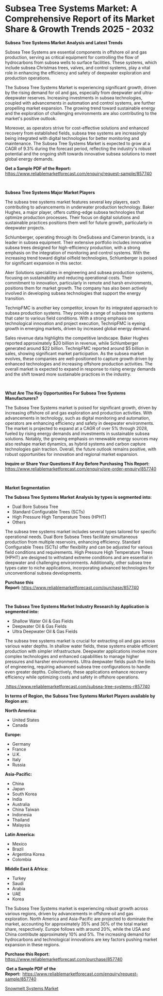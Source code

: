 <p><h1>Subsea Tree Systems Market: A Comprehensive Report of its Market Share & Growth Trends 2025 - 2032</h1></p><p><strong>Subsea Tree Systems Market Analysis and Latest Trends</strong></p>
<p><p>Subsea Tree Systems are essential components in offshore oil and gas production, serving as critical equipment for controlling the flow of hydrocarbons from subsea wells to surface facilities. These systems, which include subsea Christmas trees, valves, and control systems, play a vital role in enhancing the efficiency and safety of deepwater exploration and production operations.</p><p>The Subsea Tree Systems Market is experiencing significant growth, driven by the rising demand for oil and gas, especially from deepwater and ultra-deepwater reserves. Increasing investments in subsea technologies, coupled with advancements in automation and control systems, are further propelling market expansion. The growing trend toward sustainable energy and the exploration of challenging environments are also contributing to the market's positive outlook.</p><p>Moreover, as operators strive for cost-effective solutions and enhanced recovery from established fields, subsea tree systems are increasingly being integrated with digital technologies for better monitoring and maintenance. The Subsea Tree Systems Market is expected to grow at a CAGR of 9.3% during the forecast period, reflecting the industry's robust potential and the ongoing shift towards innovative subsea solutions to meet global energy demands.</p></p>
<p><strong>Get a Sample PDF of the Report:&nbsp;</strong> <a href="https://www.reliablemarketforecast.com/enquiry/request-sample/857740?utm_campaign=1080&utm_medium=2&utm_source=Github&utm_content=ia&utm_term=18022025&utm_id=subsea-tree-systems">https://www.reliablemarketforecast.com/enquiry/request-sample/857740</a></p>
<p>&nbsp;</p>
<p><strong>Subsea Tree Systems Major Market Players</strong></p>
<p><p>The subsea tree systems market features several key players, each contributing to advancements in underwater production technology. Baker Hughes, a major player, offers cutting-edge subsea technologies that optimize production processes. Their focus on digital solutions and sustainable practices positions them well for future growth, particularly in deepwater projects.</p><p>Schlumberger, operating through its OneSubsea and Cameron brands, is a leader in subsea equipment. Their extensive portfolio includes innovative subsea trees designed for high-efficiency production, with a strong emphasis on the integration of monitoring and control systems. With the increasing trend toward digital oilfield technologies, Schlumberger is poised for significant expansion in this sector.</p><p>Aker Solutions specializes in engineering and subsea production systems, focusing on sustainability and reducing operational costs. Their commitment to innovation, particularly in remote and harsh environments, positions them for market growth. The company has also been actively involved in developing subsea technologies that support the energy transition.</p><p>TechnipFMC is another key competitor, known for its integrated approach to subsea production systems. They provide a range of subsea tree systems that cater to various field conditions. With a strong emphasis on technological innovation and project execution, TechnipFMC is eyeing growth in emerging markets, driven by increased global energy demand.</p><p>Sales revenue data highlights the competitive landscape. Baker Hughes reported approximately $20 billion in revenue, while Schlumberger generated around $22 billion. TechnipFMC reported around $5 billion in sales, showing significant market participation. As the subsea market evolves, these companies are well-positioned to capture growth driven by enhanced technologies and increasing offshore production activities. The overall market is expected to expand in response to rising energy demands and the shift toward more sustainable practices in the industry.</p></p>
<p>&nbsp;</p>
<p><strong>What Are The Key Opportunities For Subsea Tree Systems Manufacturers?</strong></p>
<p><p>The Subsea Tree Systems market is poised for significant growth, driven by increasing offshore oil and gas exploration and production activities. With advancements in technology, such as digital monitoring and automation, operators are enhancing efficiency and safety in deepwater environments. The market is projected to expand at a CAGR of over 5% through 2028, fueled by rising energy demands and investments in sustainable subsea solutions. Notably, the growing emphasis on renewable energy sources may also reshape market dynamics, as hybrid systems and carbon capture technologies gain traction. Overall, the future outlook remains positive, with robust opportunities for innovation and regional market expansion.</p></p>
<p><strong>Inquire or Share Your Questions If Any Before Purchasing This Report:</strong> <a href="https://www.reliablemarketforecast.com/enquiry/pre-order-enquiry/857740?utm_campaign=1080&utm_medium=2&utm_source=Github&utm_content=ia&utm_term=18022025&utm_id=subsea-tree-systems">https://www.reliablemarketforecast.com/enquiry/pre-order-enquiry/857740</a></p>
<p>&nbsp;</p>
<p><strong>Market Segmentation</strong></p>
<p><strong>The Subsea Tree Systems Market Analysis by types is segmented into:</strong></p>
<p><ul><li>Dual Bore Subsea Tree</li><li>Standard Configurable Trees (SCTs)</li><li>High Pressure High Temperature Trees (HPHT)</li><li>Others</li></ul></p>
<p><p>The subsea tree systems market includes several types tailored for specific operational needs. Dual Bore Subsea Trees facilitate simultaneous production from multiple reservoirs, enhancing efficiency. Standard Configurable Trees (SCTs) offer flexibility and can be adjusted for various field conditions and requirements. High Pressure High Temperature Trees (HPHT) are designed to withstand extreme conditions and are essential in deepwater and challenging environments. Additionally, other subsea tree types cater to niche applications, incorporating advanced technologies for unconventional subsea developments.</p></p>
<p><strong>Purchase this Report:&nbsp;</strong><a href="https://www.reliablemarketforecast.com/purchase/857740?utm_campaign=1080&utm_medium=2&utm_source=Github&utm_content=ia&utm_term=18022025&utm_id=subsea-tree-systems">https://www.reliablemarketforecast.com/purchase/857740</a></p>
<p>&nbsp;</p>
<p><strong>The Subsea Tree Systems Market Industry Research by Application is segmented into:</strong></p>
<p><ul><li>Shallow Water Oil & Gas Fields</li><li>Deepwater Oil & Gas Fields</li><li>Ultra Deepwater Oil & Gas Fields</li></ul></p>
<p><p>The subsea tree systems market is crucial for extracting oil and gas across various water depths. In shallow water fields, these systems enable efficient production with simpler infrastructure. Deepwater applications involve more complex technologies and enhanced capabilities to manage higher pressures and harsher environments. Ultra deepwater fields push the limits of engineering, requiring advanced subsea tree configurations to handle even greater depths. Collectively, these applications enhance recovery efficiency while optimizing costs and safety in offshore operations.</p></p>
<p><a href="https://www.reliablemarketforecast.com/subsea-tree-systems-r857740?utm_campaign=1080&utm_medium=2&utm_source=Github&utm_content=ia&utm_term=18022025&utm_id=subsea-tree-systems">&nbsp;https://www.reliablemarketforecast.com/subsea-tree-systems-r857740</a></p>
<p><strong>In terms of Region, the Subsea Tree Systems Market Players available by Region are:</strong></p>
<p>
    <p> <strong> North America: </strong>
        <ul>
            <li>United States</li>
            <li>Canada</li>
        </ul>
        </p> 
    <p> <strong> Europe: </strong>
        <ul>
            <li>Germany</li>
            <li>France</li>
            <li>U.K.</li>
            <li>Italy</li>
            <li>Russia</li>
        </ul>
        </p> 
    <p> <strong> Asia-Pacific: </strong>
        <ul>
            <li>China</li>
            <li>Japan</li>
            <li>South Korea</li>
            <li>India</li>
            <li>Australia</li>
            <li>China Taiwan</li>
            <li>Indonesia</li>
            <li>Thailand</li>
            <li>Malaysia</li>
        </ul>
        </p> 
    <p> <strong> Latin America: </strong>
        <ul>
            <li>Mexico</li>
            <li>Brazil</li>
            <li>Argentina Korea</li>
            <li>Colombia</li>
        </ul>
        </p> 
    <p> <strong> Middle East & Africa: </strong>
        <ul>
            <li>Turkey</li>
            <li>Saudi</li>
            <li>Arabia</li>
            <li>UAE</li>
            <li>Korea</li>
        </ul>
    </p>
    </p>
<p><p>The Subsea Tree Systems market is experiencing robust growth across various regions, driven by advancements in offshore oil and gas exploration. North America and Asia-Pacific are projected to dominate the market, accounting for approximately 35% and 30% of the total market share, respectively. Europe follows with around 20%, while the USA and China contribute approximately 10% and 5%. The increasing demand for hydrocarbons and technological innovations are key factors pushing market expansion in these regions.</p></p>
<p><strong>Purchase this Report: </strong><a href="https://www.reliablemarketforecast.com/purchase/857740?utm_campaign=1080&utm_medium=2&utm_source=Github&utm_content=ia&utm_term=18022025&utm_id=subsea-tree-systems">https://www.reliablemarketforecast.com/purchase/857740</a></p>
<p>&nbsp;<strong>Get a Sample PDF of the Report:&nbsp;&nbsp;</strong><a href="https://www.reliablemarketforecast.com/enquiry/request-sample/857740?utm_campaign=1080&utm_medium=2&utm_source=Github&utm_content=ia&utm_term=18022025&utm_id=subsea-tree-systems">https://www.reliablemarketforecast.com/enquiry/request-sample/857740</a></p>
<p><strong></strong></p>
<p><p><a href="https://github.com/gdfhhhj/Market-Research-Report-List-7/blob/main/snowmelt-systems-market.md?utm_campaign=1080&utm_medium=2&utm_source=Github&utm_content=ia&utm_term=18022025&utm_id=subsea-tree-systems">Snowmelt Systems Market</a></p></p>